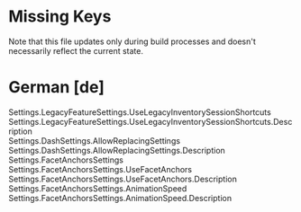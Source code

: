 # Missing Keys
Note that this file updates only during build processes and doesn't necessarily reflect the current state.

# German [de]
Settings.LegacyFeatureSettings.UseLegacyInventorySessionShortcuts  
Settings.LegacyFeatureSettings.UseLegacyInventorySessionShortcuts.Description  
Settings.DashSettings.AllowReplacingSettings  
Settings.DashSettings.AllowReplacingSettings.Description  
Settings.FacetAnchorsSettings  
Settings.FacetAnchorsSettings.UseFacetAnchors  
Settings.FacetAnchorsSettings.UseFacetAnchors.Description  
Settings.FacetAnchorsSettings.AnimationSpeed  
Settings.FacetAnchorsSettings.AnimationSpeed.Description  


